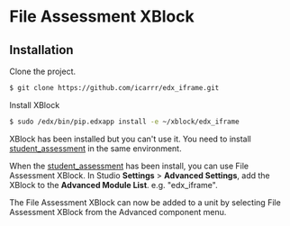 # File Assessment XBlock

## Installation

Clone the project.

```bash
$ git clone https://github.com/icarrr/edx_iframe.git
```

Install XBlock

```bash
$ sudo /edx/bin/pip.edxapp install -e ~/xblock/edx_iframe
```

XBlock has been installed but you can't use it. You need to install [student_assessment](https://github.com/icarrr/student_assessment) in the same environment.

When the [student_assessment](https://github.com/icarrr/student_assessment) has been install, you can use File Assessment XBlock. In Studio **Settings** > **Advanced Settings**, add the XBlock to the **Advanced Module List**. e.g. "edx_iframe".

The File Assessment XBlock can now be added to a unit by selecting File Assessment XBlock from the Advanced component menu.

